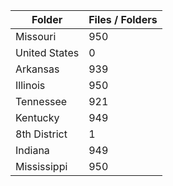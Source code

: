 | Folder        |   Files / Folders |
|---------------|-------------------|
| Missouri      |               950 |
| United States |                 0 |
| Arkansas      |               939 |
| Illinois      |               950 |
| Tennessee     |               921 |
| Kentucky      |               949 |
| 8th District  |                 1 |
| Indiana       |               949 |
| Mississippi   |               950 |